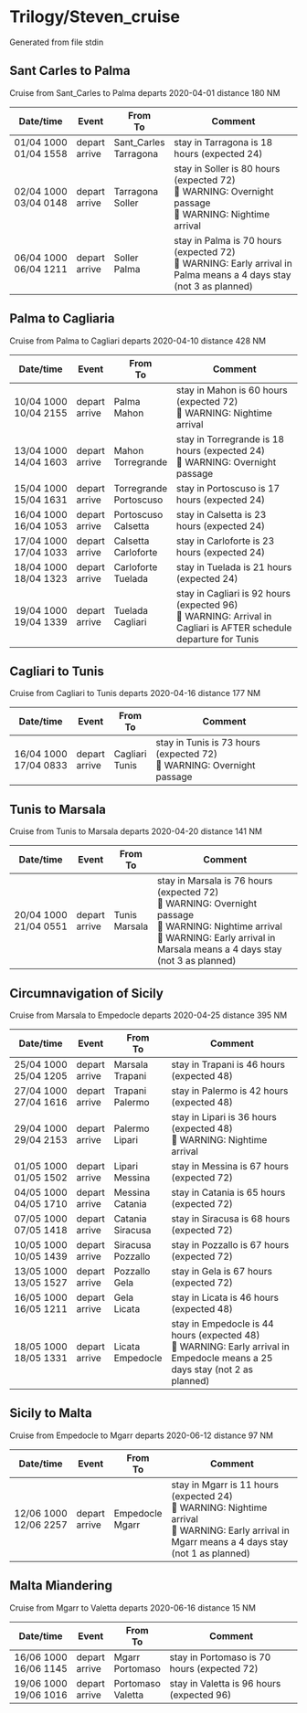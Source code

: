 # Trilogy/Steven_cruise
Generated from file stdin
## Sant Carles to Palma
Cruise from Sant_Carles to Palma departs 2020-04-01 distance 180 NM

Date/time    | Event | From<br/>To | Comment
------------ | ----- | --------- | ------------------
01/04&nbsp;1000<br/>01/04&nbsp;1558 | depart<br/>arrive | Sant_Carles<br/>Tarragona | stay in Tarragona is  18 hours (expected 24)
02/04&nbsp;1000<br/>03/04&nbsp;0148 | depart<br/>arrive | Tarragona<br/>Soller | stay in Soller is  80 hours (expected 72)<br/>&#x1F534; WARNING: Overnight passage<br/>&#x1F534; WARNING: Nightime arrival
06/04&nbsp;1000<br/>06/04&nbsp;1211 | depart<br/>arrive | Soller<br/>Palma | stay in Palma is  70 hours (expected 72)<br/>&#x1F534; WARNING: Early arrival in Palma means a 4 days stay (not 3 as planned)
## Palma to Cagliaria
Cruise from Palma to Cagliari departs 2020-04-10 distance 428 NM

Date/time    | Event | From<br/>To | Comment
------------ | ----- | --------- | ------------------
10/04&nbsp;1000<br/>10/04&nbsp;2155 | depart<br/>arrive | Palma<br/>Mahon | stay in Mahon is  60 hours (expected 72)<br/>&#x1F534; WARNING: Nightime arrival
13/04&nbsp;1000<br/>14/04&nbsp;1603 | depart<br/>arrive | Mahon<br/>Torregrande | stay in Torregrande is  18 hours (expected 24)<br/>&#x1F534; WARNING: Overnight passage
15/04&nbsp;1000<br/>15/04&nbsp;1631 | depart<br/>arrive | Torregrande<br/>Portoscuso | stay in Portoscuso is  17 hours (expected 24)
16/04&nbsp;1000<br/>16/04&nbsp;1053 | depart<br/>arrive | Portoscuso<br/>Calsetta | stay in Calsetta is  23 hours (expected 24)
17/04&nbsp;1000<br/>17/04&nbsp;1033 | depart<br/>arrive | Calsetta<br/>Carloforte | stay in Carloforte is  23 hours (expected 24)
18/04&nbsp;1000<br/>18/04&nbsp;1323 | depart<br/>arrive | Carloforte<br/>Tuelada | stay in Tuelada is  21 hours (expected 24)
19/04&nbsp;1000<br/>19/04&nbsp;1339 | depart<br/>arrive | Tuelada<br/>Cagliari | stay in Cagliari is  92 hours (expected 96)<br/>&#x1F534; WARNING: Arrival in Cagliari is AFTER schedule departure for Tunis
## Cagliari to Tunis
Cruise from Cagliari to Tunis departs 2020-04-16 distance 177 NM

Date/time    | Event | From<br/>To | Comment
------------ | ----- | --------- | ------------------
16/04&nbsp;1000<br/>17/04&nbsp;0833 | depart<br/>arrive | Cagliari<br/>Tunis | stay in Tunis is  73 hours (expected 72)<br/>&#x1F534; WARNING: Overnight passage
## Tunis to Marsala
Cruise from Tunis to Marsala departs 2020-04-20 distance 141 NM

Date/time    | Event | From<br/>To | Comment
------------ | ----- | --------- | ------------------
20/04&nbsp;1000<br/>21/04&nbsp;0551 | depart<br/>arrive | Tunis<br/>Marsala | stay in Marsala is  76 hours (expected 72)<br/>&#x1F534; WARNING: Overnight passage<br/>&#x1F534; WARNING: Nightime arrival<br/>&#x1F534; WARNING: Early arrival in Marsala means a 4 days stay (not 3 as planned)
## Circumnavigation of Sicily
Cruise from Marsala to Empedocle departs 2020-04-25 distance 395 NM

Date/time    | Event | From<br/>To | Comment
------------ | ----- | --------- | ------------------
25/04&nbsp;1000<br/>25/04&nbsp;1205 | depart<br/>arrive | Marsala<br/>Trapani | stay in Trapani is  46 hours (expected 48)
27/04&nbsp;1000<br/>27/04&nbsp;1616 | depart<br/>arrive | Trapani<br/>Palermo | stay in Palermo is  42 hours (expected 48)
29/04&nbsp;1000<br/>29/04&nbsp;2153 | depart<br/>arrive | Palermo<br/>Lipari | stay in Lipari is  36 hours (expected 48)<br/>&#x1F534; WARNING: Nightime arrival
01/05&nbsp;1000<br/>01/05&nbsp;1502 | depart<br/>arrive | Lipari<br/>Messina | stay in Messina is  67 hours (expected 72)
04/05&nbsp;1000<br/>04/05&nbsp;1710 | depart<br/>arrive | Messina<br/>Catania | stay in Catania is  65 hours (expected 72)
07/05&nbsp;1000<br/>07/05&nbsp;1418 | depart<br/>arrive | Catania<br/>Siracusa | stay in Siracusa is  68 hours (expected 72)
10/05&nbsp;1000<br/>10/05&nbsp;1439 | depart<br/>arrive | Siracusa<br/>Pozzallo | stay in Pozzallo is  67 hours (expected 72)
13/05&nbsp;1000<br/>13/05&nbsp;1527 | depart<br/>arrive | Pozzallo<br/>Gela | stay in Gela is  67 hours (expected 72)
16/05&nbsp;1000<br/>16/05&nbsp;1211 | depart<br/>arrive | Gela<br/>Licata | stay in Licata is  46 hours (expected 48)
18/05&nbsp;1000<br/>18/05&nbsp;1331 | depart<br/>arrive | Licata<br/>Empedocle | stay in Empedocle is  44 hours (expected 48)<br/>&#x1F534; WARNING: Early arrival in Empedocle means a 25 days stay (not 2 as planned)
## Sicily to Malta
Cruise from Empedocle to Mgarr departs 2020-06-12 distance 97 NM

Date/time    | Event | From<br/>To | Comment
------------ | ----- | --------- | ------------------
12/06&nbsp;1000<br/>12/06&nbsp;2257 | depart<br/>arrive | Empedocle<br/>Mgarr | stay in Mgarr is  11 hours (expected 24)<br/>&#x1F534; WARNING: Nightime arrival<br/>&#x1F534; WARNING: Early arrival in Mgarr means a 4 days stay (not 1 as planned)
## Malta Miandering
Cruise from Mgarr to Valetta departs 2020-06-16 distance 15 NM

Date/time    | Event | From<br/>To | Comment
------------ | ----- | --------- | ------------------
16/06&nbsp;1000<br/>16/06&nbsp;1145 | depart<br/>arrive | Mgarr<br/>Portomaso | stay in Portomaso is  70 hours (expected 72)
19/06&nbsp;1000<br/>19/06&nbsp;1016 | depart<br/>arrive | Portomaso<br/>Valetta | stay in Valetta is  96 hours (expected 96)
